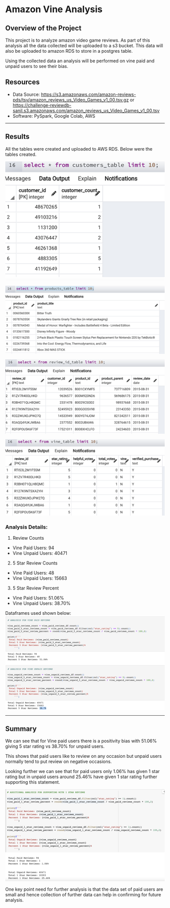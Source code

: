 # Amazon Vine Analysis

## Overview of the Project

This project is to analyze amazon video game reviews. As part of this analysis all the data collected will be uploaded to a s3 bucket. This data will also be uploaded to amazon RDS to store in a postgres table.

Using the collected data an analysis will be performed on vine paid and unpaid users to see their bias.

## Resources
- Data Source: https://s3.amazonaws.com/amazon-reviews-pds/tsv/amazon_reviews_us_Video_Games_v1_00.tsv.gz or https://challenge-reviewdb-sanil.s3.amazonaws.com/amazon_reviews_us_Video_Games_v1_00.tsv
- Software: PySpark, Google Colab, AWS
---

## Results

All the tables were created and uploaded to AWS RDS. Below were the tables created.

![customers_table_image](Resources/customers_table_image.png)

![products_table_image](Resources/products_table_image.png)

![review_id_table_image](Resources/review_id_table_image.png)

![vine_table_image](Resources/vine_table_image.png)

### Analysis Details:

1. Review Counts
 - Vine Paid Users: 94
 - Vine Unpaid Users: 40471

2. 5 Star Review Counts
 - Vine Paid Users: 48
 - Vine Unpaid Users: 15663

3. 5 Star Review Percent  
 - Vine Paid Users: 51.06%
 - Vine Unpaid Users: 38.70%

Dataframes used shown below:
![VineReviewAnalysisImage](Resources/VineReviewAnalysisImage.png)

---

## Summary

We can see that for Vine paid users there is a positivity bias with 51.06% giving 5 star rating vs 38.70% for unpaid users. 

This shows that paid users like to review on any occasion but unpaid users normally tend to put review on negative occasions.

Looking further we can see that for paid users only 1.06% has given 1 star rating but in unpaid users around 25.46% have given 1 star rating further supporting this statement.

![1starReviewsImage](Resources/1starReviewsImage.png)

One key point need for further analysis is that the data set of paid users are small and hence collection of further data can help in confirming for future analysis.

